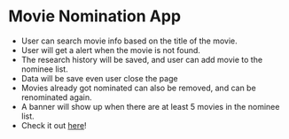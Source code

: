 # Movie Nomination App
- User can search movie info based on the title of the movie.
- User will get a alert when the movie is not found.
- The research history will be saved, and user can add movie to the     nominee list. 
- Data will be save even user close the page
- Movies already got nominated can also be removed, and can be renominated again.
- A banner will show up when there are at least 5 movies in the nominee list.
- Check it out [here](https://hungry-ride-22afc0.netlify.app/)!
